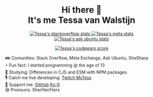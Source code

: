 <h1 align="center">Hi there 👋<br>It's me Tessa van Walstijn</h1>

<p align="center">
  <a href="https://stackoverflow.com/users/7185314/tessavwalstijn">
    <img alt="Tessa's stackoverflow stats" src="https://api.sqbl.me/se/?userId=7185314&seSite=stackoverflow">
  </a>
  <a href="https://meta.stackexchange.com/users/388239/tessavwalstijn">
    <img alt="Tessa's meta stats" src="https://api.sqbl.me/se/?userId=388239&seSite=meta">
  </a>
  <a href="https://askubuntu.com/users/796646/tessavwalstijn">
    <img alt="Tessa's ask ubuntu stats" src="https://api.sqbl.me/se/?userId=796646&seSite=askubuntu">
  </a>
</p>

<p align="center">
  <a href="https://www.codewars.com/users/TessavWalstijn">
    <img alt="Tessa's codewars score" src="https://www.codewars.com/users/TessavWalstijn/badges/large">
  </a>
</p>

👪 Comunities: Stack Overflow, Meta Exchange, Ask Ubuntu, SheSharp  
⚡ Fun fact: I started programming @ the age of 13  
🌱 Studying: Differences in CJS and ESM with NPM packages  
🎙️ Catch me live developing: [Twitch MsTess](https://www.twitch.tv/mstess)  
💝 Support me: [GitHub](https://github.com/sponsors/TessavWalstijn) [Ko-fi](https://ko-fi.com/tess)  
😄 Pronouns: She/Her/Hers


<!-- 
> NOTE: To view my kanbans you can login with the guest account:  
> username: guest  
> password: Guest123!@#  

[My current projects kanban](https://planka.tessavwalstijn.com/boards/1294322716798616583)  
[My current blogs kanban  
*(PS: You can read my blogs from here as well)*](https://planka.tessavwalstijn.com/boards/1294322750915085321)
-->

[//]: <> (
  <img alt="Tessa's github text" src="https://i.ibb.co/zXszQ4H/github-readme-v2.png" width="500px">
  <img alt="Tessa's github stats" src="https://github-readme-stats.vercel.app/api?username=tessavwalstijn&show_icons=true&count_private=true&hide=stars&title_color=f2f2f3&text_color=b4b8bc&icon_color=f2f2f3&bg_color=2d2d2d&hide_border=true"><br> 
)
